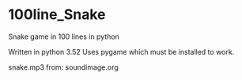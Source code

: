 # 100line_Snake
Snake game in 100 lines in python

Written in python 3.52
Uses pygame which must be installed to work.

snake.mp3 from: soundimage.org
